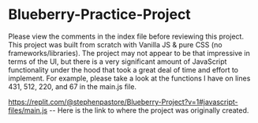 # Blueberry-Practice-Project
Please view the comments in the index file before reviewing this project. This project was built from scratch with Vanilla JS & pure CSS (no frameworks/libraries). The project may not appear to be that impressive in terms of the UI, but there is a very significant amount of JavaScript functionality under the hood that took a great deal of time and effort to implement. For example, please take a look at the functions I have on lines 431, 512, 220, and 67 in the main.js file. 

https://replit.com/@stephenpastore/Blueberry-Project?v=1#javascript-files/main.js   --   Here is the link to where the project was originally created.
